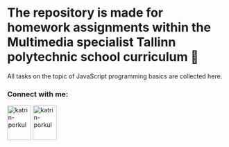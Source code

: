 # The repository is made for homework assignments within the Multimedia specialist Tallinn polytechnic school curriculum  :school:
All tasks on the topic of JavaScript programming basics are collected here. 


<h3 align="left">Connect with me:</h3>
<p align="left">
  <a href="https://www.linkedin.com/in/katrin-porkul-0bb99a1ba/" target="blank"><img align="center" src="https://edent.github.io/SuperTinyIcons/images/svg/linkedin.svg" alt="katrin-porkul" height="80" width="55" /></a>
  <a href="mailto:katrin.porkul@icloud.com?subject=[GitHub]%20Source%20Han%20Sans" target="blank"><img align="center" src="https://edent.github.io/SuperTinyIcons/images/svg/gmail.svg" alt="katrin-porkul" height="80" width="55" /></a>
</p>


